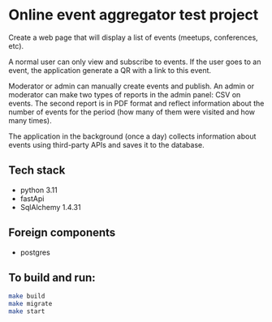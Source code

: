 # Online event aggregator test project
Create a web page that will display a list of events (meetups, conferences, etc).

A normal user can only view and subscribe to events. If the user goes to an event, the application generate a QR with a link to this event.

Moderator or admin can manually create events and publish. An admin or moderator can make two types of reports in the admin panel: CSV on events. The second report is in PDF format and reflect information about the number of events for the period (how many of them were visited and how many times).

The application in the background (once a day) collects information about events using third-party APIs and saves it to the database.

## Tech stack
- python 3.11
- fastApi
- SqlAlchemy 1.4.31

## Foreign components 
- postgres

## To build and run:
```bash
make build
make migrate
make start
```